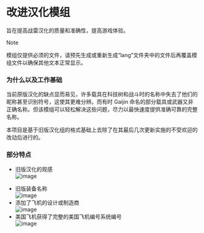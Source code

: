 # 改进汉化模组
旨在提高战雷汉化的质量和准确性，提高游戏体验。
>[!NOTE]
>模组仅提供必须的文件，请预先生成或重新生成“lang”文件夹中的文件后再覆盖模组文件以确保其他文本正常显示。
### 为什么以及工作基础
当前原版汉化的缺点显而易见，许多载具在科技树和战斗时的名称中失去了他们的昵称甚至识别符号，这使其更难分辨。而有时 Gaijin 命名的部分载具或武器又非正确名称。但该模组可以轻松解决这些问题，尽力以最快速度提供准确可靠的完整名称。  

本项目是基于旧版汉化组的格式基础上去除了在其最后几次更新实施的不受欢迎的改动后进行的。
### 部分特点
- 旧版汉化的观感  
![image](https://github.com/1095368180/warthunder-improved-chinese-localisation/assets/33998546/23151266-a208-4933-ab64-7d713d8d0fae)
* 旧版装备名称  
![image](https://github.com/1095368180/warthunder-improved-chinese-localisation/assets/33998546/9aa7184d-b521-4b9d-a390-6b46688261e6)
* 添加了飞机的设计或制造商  
![image](https://github.com/1095368180/warthunder-improved-chinese-localisation/assets/33998546/1144f567-4365-4d4d-9f28-5b5d6e81624b)
* 美国飞机获得了完整的美国飞机编号系统编号  
![image](https://github.com/1095368180/warthunder-improved-chinese-localisation/assets/33998546/a05b31e7-333c-4dcb-965a-727a07982eca)


